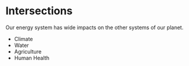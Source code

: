 # Intersections

Our energy system has wide impacts on the other systems of our planet.

- Climate
- Water
- Agriculture
- Human Health
